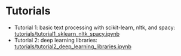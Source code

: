 # Tutorials
 - Tutorial 1: basic text processing with scikit-learn, nltk, and spacy: [tutorials/tutorial1_sklearn_nltk_spacy.ipynb](tutorials/tutorial1_sklearn_nltk_spacy.ipynb)
 - Tutorial 2: deep learning libraries: [tutorials/tutorial2_deep_learning_libraries.ipynb](tutorials/tutorial2_deep_learning_libraries.ipynb)
